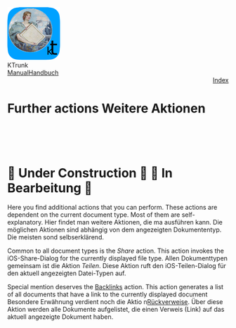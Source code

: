 <div class="logoRow">
  <div class="logoColumn logoColumnLeft">
    <img src="./../logo120.png">
  </div>
  <div class="logoColumn logoColumnRight">
    <div class="vCentered">
      <div class="logoTitle">KTrunk</div>
      <div class="logoTitle"><a href="./../Manual.html"><span class="en">Manual</span><span class="de">Handbuch</span></a></div>
      <div class="logoDescription" style="text-align: right;"><a href="Index.html">Index</a></div>
    </div>
  </div>
</div>
<h1>
  <span class="en">Further actions</span>
  <span class="de">Weitere Aktionen</span>
</h1>
<h1>
  &nbsp;
</h1>
<h1>
  <span class="en">&#128679; Under Construction &#128679;</span>
  <span class="de">&#128679; In Bearbeitung &#128679;</span>
</h1>
<p>
  <span class="en">Here you find additional actions that you can perform. These actions are dependent on the current document type. Most of them are self-explanatory.</span>
  <span class="de">Hier findet man weitere Aktionen, die ma ausführen kann. Die möglichen Aktionen sind abhängig von dem angezeigten Dokumententyp. Die meisten sond selbserklärend.</span>
</p>
<p>
  <span class="en">Common to all document types is the <i>Share</i> action. This action invokes the iOS-Share-Dialog for the currently displayed file type.</span>
  <span class="de">Allen Dokumenttypen gemeinsam ist die Aktion <i>Teilen</i>. Diese Aktion ruft den iOS-Teilen-Dialog für den aktuell angezeigten Datei-Typen auf.</span>
</p>
<p>
  <span class="en">Special mention deserves the <a href="https://en.m.wikipedia.org/wiki/Backlink">Backlinks</a> action. This action generates a list of all documents that have a link to the currently displayed document</span>
  <span class="de">Besondere Erwähnung verdient noch die Aktio n<a href="https://de.m.wikipedia.org/wiki/Rückverweis">Rückverweise</a>. Über diese Aktion werden alle Dokumente aufgelistet, die einen Verweis (Link) auf das aktuell angezeigte Dokument haben.</span>
</p>
